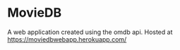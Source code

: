 # MovieDB
A web application created using the omdb api.
Hosted at https://moviedbwebapp.herokuapp.com/
